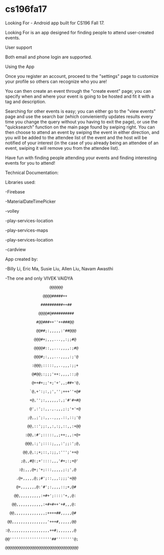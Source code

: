 # cs196fa17

Looking For - Android app built for CS196 Fall 17. 

  Looking For is an app designed for finding people to attend user-created events.
  
User support

  Both email and phone login are supported.
  
Using the App

  Once you register an account, proceed to the "settings" page to customize your profile so others can recognize who you are!
  
  You can then create an event through the "create event" page; you can specify when and where your event is going to be hosted and fit it with a tag and description.
  
  Searching for other events is easy; you can either go to the "view events" page and use the search bar (which convieniently updates results every time you change the query without you having to exit the page), or use the "quicksearch" function on the main page found by swiping right. You can then choose to attend an event by swiping the event in either direction, and you will be added to the attendee list of the event and the host will be notified of your interest (in the case of you already being an attendee of an event, swiping it will remove you from the attendee list).
  
  Have fun with finding people attending your events and finding interesting events for you to attend!
  
Technical Documentation:

Libraries used:

-Firebase

-MaterialDateTimePicker

-volley

-play-services-location

-play-services-maps

-play-services-location

-cardview

App created by:

-Billy Li, Eric Ma, Susie Liu, Allen Liu, Navam Awasthi

-The one and only VIVEK VAIDYA

                        @@@@@@ 
                        
                     @@@@#####++    
                     
                    ##########++##    
                    
                   @@@@#@##########    
                   
                  #@@###++''++###@@    
                  
                  @@##;:,,,,,:'##@@@    
                  
                 @@@#+;,,,...,,:;;#@    
                 
                 @@@@#::,,...,,,,:;#@    
                 
                 @@@#;:,,,...,,,,:;'@    
                 
                :@@@;:::::,,..,,,:;;+    
                
                @#@@;:;;;'++:,,,,::;@    
                
                @++#+;;'+;'+',,;##+'@,   
                
               `@,+':;:,;','';+++''+@#   
               
               +@,'';:,,,,,,:,;'#'#+#@     
               
               @',:';:,,.,.,,,;:;'+'+@     
               
              ;@,,;';:,,..,,,.::,::;'@    
              
              @@,::';;:,,:,:;,::,,:+@@  
              
             :@@,:#';:::::,,;++;,,:+@+  
             
             @@@,:;';::::;,,,:';;:';@,   
             
            @@,@,:;+;::,:;;,:''';'++@    
            
           ;@,,#@:;+'::::,,,'#+;:;+@'    
           
          :@;,,,@+;'+;:::,,,,,;:;',@     
          
         .@+,,,,,@;;#';::,,,:;;;'+@@     
         
         @+,,,,,,,@:'#';:,,,,::;+,@#     
         
        @@,,,,,,,,,,:+#+';::::'+,,@:    
        
       @@,,,,,,,,,,,,:+#+#++'+#,,,@:    
       
      @@,,,,,,,,,,,,,,;++++##,,,,,@#   
      
     @@,,,,,,,,,,,,,,,,'+++#,,,,,,@@    
     
    :@,,,,,,,,,,,,,,,,,,++#;,,,,,,,@     
    
    @@'''''''''''''''''''##''''''''@;    
    
    @@@@@@@@@@@@@@@@@@@@@@@@@@@@@@@@@     
